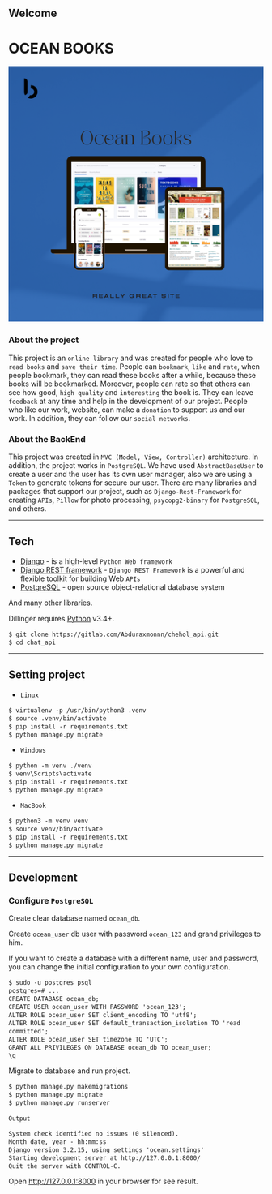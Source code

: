 ## Welcome
# OCEAN BOOKS

![alt text](main_photo/New%20Product%20Mockup.png)

### About the project
This project is an `online library` and was created for people who love to `read books` and `save their time`. 
People can `bookmark`, `like` and `rate`, when people bookmark, they can read these books after a while, because these books will be bookmarked. 
Moreover, people can rate so that others can see how good, `high quality` and `interesting` the book is. 
They can leave `feedback` at any time and help in the development of our project. People who like our work, website, can make a `donation` to support us and our work. 
In addition, they can follow our `social networks`.

### About the BackEnd
This project was created in `MVC (Model, View, Controller)` architecture. 
In addition, the project works in `PostgreSQL`. We have used `AbstractBaseUser` to create a user and the user has its 
own user manager, also we are using a `Token` to generate tokens for secure our user. There are many libraries and packages that support our
project, such as `Django-Rest-Framework` for creating `APIs`, `Pillow` for photo processing, `psycopg2-binary` for `PostgreSQL`, and others.

***

## Tech

* [Django](https://www.djangoproject.com/) - is a high-level `Python Web framework`
* [Django REST framework](https://www.django-rest-framework.org/) - `Django REST Framework` is a powerful and flexible toolkit for building Web `APIs`
* [PostgreSQL](https://www.postgresql.org/) - open source object-relational database system

And many other libraries.

Dillinger requires [Python](https://www.python.org) v3.4+.

```shell
$ git clone https://gitlab.com/Abduraxmonnn/chehol_api.git
$ cd chat_api
```

***

## Setting project

* `Linux`
```shell
$ virtualenv -p /usr/bin/python3 .venv
$ source .venv/bin/activate
$ pip install -r requirements.txt
$ python manage.py migrate
```

* `Windows`
```shell
$ python -m venv ./venv
$ venv\Scripts\activate
$ pip install -r requirements.txt
$ python manage.py migrate
```

* `MacBook`
```shell
$ python3 -m venv venv
$ source venv/bin/activate
$ pip install -r requirements.txt
$ python manage.py migrate
```

***

## Development
### Configure `PostgreSQL`
Create clear database named `ocean_db`.

Create `ocean_user` db user with password `ocean_123` and grand privileges to him.

If you want to create a database with a different name, user and password, you can change the initial configuration to your own configuration.
```shell
$ sudo -u postgres psql
postgres=# ...
CREATE DATABASE ocean_db;
CREATE USER ocean_user WITH PASSWORD 'ocean_123';
ALTER ROLE ocean_user SET client_encoding TO 'utf8';
ALTER ROLE ocean_user SET default_transaction_isolation TO 'read committed';
ALTER ROLE ocean_user SET timezone TO 'UTC';
GRANT ALL PRIVILEGES ON DATABASE ocean_db TO ocean_user;
\q
```
Migrate to database and run project.
```shell
$ python manage.py makemigrations
$ python manage.py migrate
$ python manage.py runserver
```
`Output`
```shell
System check identified no issues (0 silenced).
Month date, year - hh:mm:ss
Django version 3.2.15, using settings 'ocean.settings'
Starting development server at http://127.0.0.1:8000/
Quit the server with CONTROL-C.
```
Open http://127.0.0.1:8000 in your browser for see result.
